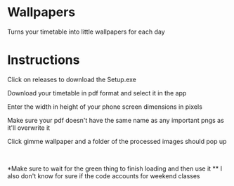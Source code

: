 # Wallpapers
Turns your timetable into little wallpapers for each day
<br>
# Instructions
<p>Click on releases to download the Setup.exe</p>
<p>Download your timetable in pdf format and select it in the app</p>
<p>Enter the width in height of your phone screen dimensions in pixels</p>
<p>Make sure your pdf doesn't have the same name as any important pngs as it'll overwrite it</p>
<p>Click gimme wallpaper and a folder of the processed images should pop up</p>
<br>

<p>
*Make sure to wait for the green thing to finish loading and then use it
** I also don't know for sure if the code accounts for weekend classes
</p>
